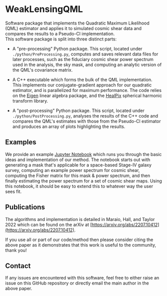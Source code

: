 # WeakLensingQML

Software package that implements the Quadratic Maximum Likelihood (QML) estimator and applies it
to simulated cosmic shear data and compares the results to a Pseudo-Cl implementation.  
This software package is split into three distinct parts:

* A "pre-processing" Python package. This script, located under `./python/PreProcessing.py`, computes
  and saves relevant data files for later processes, such as the fiduciary cosmic shear power spectrum
  used in the analysis, the sky mask, and computing an analytic version of the QML's covariance matrix.

* A C++ executable which forms the bulk of the QML implementation. This implements our conjugate-gradient
  approach for our quadratic estimator, and is parallelized for maximum performance. The code relies
  on the [Eigen](https://eigen.tuxfamily.org/index.php?title=Main_Page) linear algebra package, and
  the [HealPix](https://healpix.sourceforge.io/) spherical harmonic transform library.

* A "post-processing" Python package. This script, located under `./python/PostProcessing.py`, analyses
  the results of the C++ code and compares the QML's estimates with those from the Pseudo-Cl estimator
  and produces an array of plots highlighting the results.


## Examples

We provide an example [Jupyter Notebook](examples/power_spectra_and_covariance_estimation.ipynb) which runs you through
the basic ideas and implementation of our method. The notebook starts out with generating a mask that's applicable for
a space-based Stage-IV galaxy survey, computing an example power spectrum for cosmic shear, computing the Fisher matrix
for this mask & power spectrum, and then finally estimating the power spectrum for a set of cosmic shear maps.
Using this notebook, it should be easy to extend this to whatever way the user sees fit. 


## Publications

The algorithms and implementation is detailed in Maraio, Hall, and Taylor 2022
which can be found on the arXiv at [https://arxiv.org/abs/2207.10412](https://arxiv.org/abs/2207.10412).

If you use all or part of our code/method then please consider citing the above paper as it demonstrates that this work
is useful to the community, thank you! 

## Contact

If any issues are encountered with this software, feel free to either raise an issue on this GitHub repository or
directly email the main author in the above paper.

